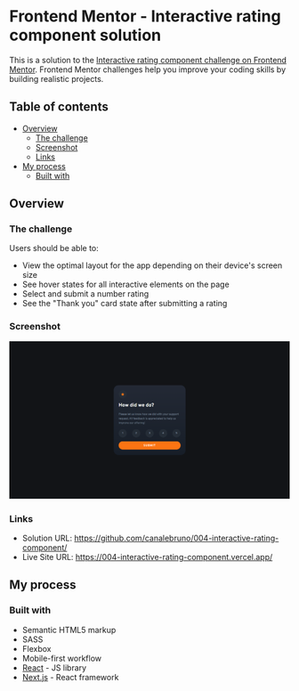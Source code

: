 # Frontend Mentor - Interactive rating component solution

This is a solution to the [Interactive rating component challenge on Frontend Mentor](https://www.frontendmentor.io/challenges/interactive-rating-component-koxpeBUmI). Frontend Mentor challenges help you improve your coding skills by building realistic projects.

## Table of contents

- [Overview](#overview)
  - [The challenge](#the-challenge)
  - [Screenshot](#screenshot)
  - [Links](#links)
- [My process](#my-process)
  - [Built with](#built-with)

## Overview

### The challenge

Users should be able to:

- View the optimal layout for the app depending on their device's screen size
- See hover states for all interactive elements on the page
- Select and submit a number rating
- See the "Thank you" card state after submitting a rating

### Screenshot

![](./public/Screenshot_Desktop.png)

### Links

- Solution URL: https://github.com/canalebruno/004-interactive-rating-component/
- Live Site URL: https://004-interactive-rating-component.vercel.app/

## My process

### Built with

- Semantic HTML5 markup
- SASS
- Flexbox
- Mobile-first workflow
- [React](https://reactjs.org/) - JS library
- [Next.js](https://nextjs.org/) - React framework

